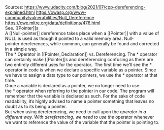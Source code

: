 Sources:
https://www.udacity.com/blog/2021/07/cpp-dereferencing-explained.html
https://owasp.org/www-community/vulnerabilities/Null_Dereference
https://cwe.mitre.org/data/definitions/476.html
\
See. [[Pointer]]s
\
A [[Null-pointer]] dereference takes place when a [[Pointer]] with a value of NULL is used as though it pointed to a valid memory area. Null-pointer dereferences, while common, can generally be found and corrected in a simple way.
\
The * Operator in [[Pointer_Declaration]] vs. Dereferencing. The * operator can certainly make [[Pointer]]s and dereferencing confusing as there are two entirely different uses for the operator.. The first time we'll see the * operator in code is when we declare a specific variable as a pointer. Since we have to assign a data type to our pointers, we use the * operator at that time.
\
Once a variable is declared as a pointer, we no longer need to use the * operator when referring to the pointer in our code. The program will remember that the variable is declared as such. For the sake of code readability, it’s highly advised to name a pointer something that leaves no doubt as to its being a pointer.
\
But when using dereferencing, we need to call upon the _operator in a different way. With dereferencing, we need to use the_ operator whenever we want to reference the value of the variable that the pointer is pointing to.
